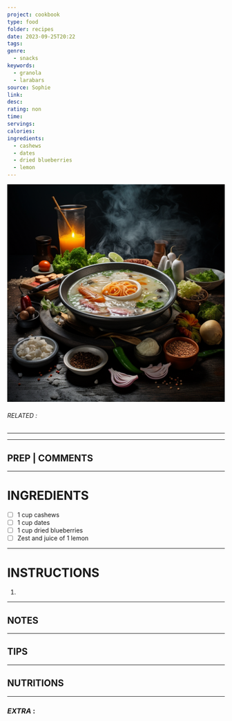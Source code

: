 ```yaml
---
project: cookbook
type: food
folder: recipes
date: 2023-09-25T20:22
tags: 
genre:
  - snacks
keywords:
  - granola
  - larabars
source: Sophie
link: 
desc: 
rating: non
time: 
servings: 
calories: 
ingredients:
  - cashews
  - dates
  - dried blueberries
  - lemon
---
```


![IMAGE](_default.png)

###### *RELATED* : 
---


---
## PREP | COMMENTS



---
# INGREDIENTS

- [ ] 1 cup cashews
- [ ] 1 cup dates
- [ ] 1 cup dried blueberries
- [ ] Zest and juice of 1 lemon

---
# INSTRUCTIONS

1. 

---
## NOTES



---
## TIPS



---
## NUTRITIONS



---
### *EXTRA* :



